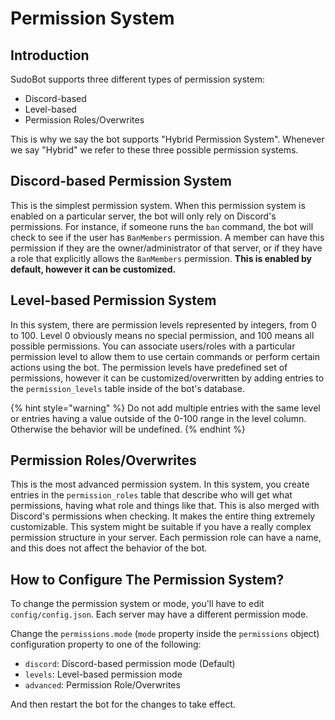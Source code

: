 # Permission System

## Introduction

SudoBot supports three different types of permission system:

* Discord-based&#x20;
* Level-based
* Permission Roles/Overwrites

This is why we say the bot supports "Hybrid Permission System". Whenever we say "Hybrid" we refer to these three possible permission systems.

## Discord-based Permission System

This is the simplest permission system. When this permission system is enabled on a particular server, the bot will only rely on Discord's permissions. For instance, if someone runs the `ban` command, the bot will check to see if the user has `BanMembers` permission. A member can have this permission if they are the owner/administrator of that server, or if they have a role that explicitly allows the `BanMembers` permission. **This is enabled by default, however it can be customized.**

## Level-based Permission System

In this system, there are permission levels represented by integers, from 0 to 100. Level 0 obviously means no special permission, and 100 means all possible permissions. You can associate users/roles with a particular permission level to allow them to use certain commands or perform certain actions using the bot. The permission levels have predefined set of permissions, however it can be customized/overwritten by adding entries to the `permission_levels` table inside of the bot's database.

{% hint style="warning" %}
Do not add multiple entries with the same level or entries having a value outside of the 0-100 range in the level column. Otherwise the behavior will be undefined.
{% endhint %}

## Permission Roles/Overwrites

This is the most advanced permission system. In this system, you create entries in the `permission_roles` table that describe who will get what permissions, having what role and things like that. This is also merged with Discord's permissions when checking. It makes the entire thing extremely customizable. This system might be suitable if you have a really complex permission structure in your server. Each permission role can have a name, and this does not affect the behavior of the bot.

## How to Configure The Permission System?

To change the permission system or mode, you'll have to edit `config/config.json`. Each server may have a different permission mode.&#x20;

Change the `permissions.mode` (`mode` property inside the `permissions` object) configuration property to one of the following:

* `discord`: Discord-based permission mode (Default)
* `levels`: Level-based permission mode
* `advanced`: Permission Role/Overwrites

And then restart the bot for the changes to take effect.

